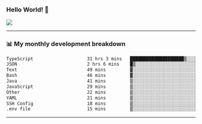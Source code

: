 ### Hello World! 👋

<a>
  <img align="center" src="https://github-readme-stats.vercel.app/api?username=megatunger&count_private=true&include_all_commits=true&bg_color=30,56CCF2,2F80ED&title_color=fff&text_color=fff" />
</a>

------
### 📊 My monthly development breakdown

<!--START_SECTION:waka-->

```txt
TypeScript                    31 hrs 3 mins   ████████████████████▒░░░░   81.54 %
JSON                          2 hrs 6 mins    █▒░░░░░░░░░░░░░░░░░░░░░░░   05.55 %
Text                          49 mins         ▓░░░░░░░░░░░░░░░░░░░░░░░░   02.16 %
Bash                          46 mins         ▓░░░░░░░░░░░░░░░░░░░░░░░░   02.03 %
Java                          41 mins         ▒░░░░░░░░░░░░░░░░░░░░░░░░   01.80 %
JavaScript                    29 mins         ▒░░░░░░░░░░░░░░░░░░░░░░░░   01.27 %
Other                         22 mins         ▒░░░░░░░░░░░░░░░░░░░░░░░░   01.00 %
YAML                          21 mins         ▒░░░░░░░░░░░░░░░░░░░░░░░░   00.95 %
SSH Config                    18 mins         ▒░░░░░░░░░░░░░░░░░░░░░░░░   00.79 %
.env file                     15 mins         ▒░░░░░░░░░░░░░░░░░░░░░░░░   00.69 %
```

<!--END_SECTION:waka-->

------
